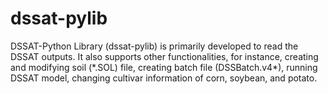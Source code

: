 # dssat-pylib
DSSAT-Python Library (dssat-pylib) is primarily developed to read the DSSAT outputs. 
It also supports other functionalities, for instance, creating and modifying soil (\*.SOL) file, creating batch file (DSSBatch.v4\*), running DSSAT model, changing cultivar information of corn, soybean, and potato. 
